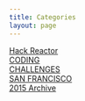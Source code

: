 ```yaml
---
title: Categories
layout: page
---
```

<style>
	.post	p {
		font-size: 3em;
		text-align: center;
		margin: .33em 1em;
		/*border-bottom: 1px dotted #999;*/
	}
</style>

<a href="./hackreactor" class="category">Hack Reactor</a><br>
<a href="./coding" class="category">CODING</a><br>
<a href="./challenges" class="category">CHALLENGES</a><br>
<a href="./sanfrancisco" class="category">SAN FRANCISCO</a><br>
<a href="./2015" class="category">2015 Archive</a>

